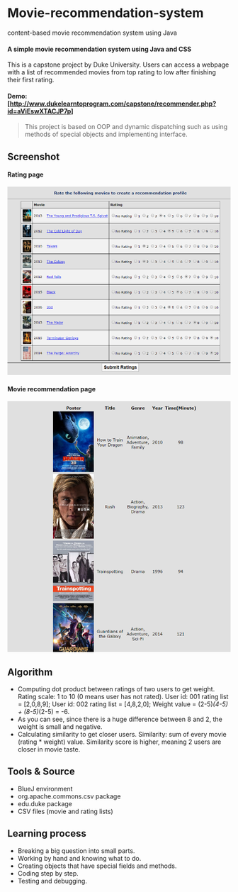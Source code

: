 # Movie-recommendation-system
content-based movie recommendation system using Java

#### A simple movie recommendation system using Java and CSS
This is a capstone project by Duke University. Users can access a webpage with a list of recommended movies from top rating to low after finishing their first rating.

#### Demo: [http://www.dukelearntoprogram.com/capstone/recommender.php?id=aViEswXTACJP7p]
> This project is based on OOP and dynamic dispatching such as using methods of special objects and implementing interface.

## Screenshot
#### Rating page
![](/images/ovie1.png)
#### Movie recommendation page
![](/images/movie2.png)

## Algorithm
- Computing dot product between ratings of two users to get weight.
Rating scale: 1 to 10 (0 means user has not rated).
User id: 001 rating list = [2,0,8,9];
User id: 002 rating list = [4,8,2,0];
Weight value = (2-5)*(4-5) + (8-5)*(2-5) = -6.
- As you can see, since there is a huge difference between 8 and 2, the weight is small and negative.
- Calculating similarity to get closer users.
Similarity: sum of every movie (rating * weight) value.
Similarity score is higher, meaning 2 users are closer in movie taste.

## Tools & Source
- BlueJ environment
- org.apache.commons.csv package
- edu.duke package
- CSV files (movie and rating lists)

## Learning process
- Breaking a big question into small parts.
- Working by hand and knowing what to do.
- Creating objects that have special fields and methods.
- Coding step by step.
- Testing and debugging.

